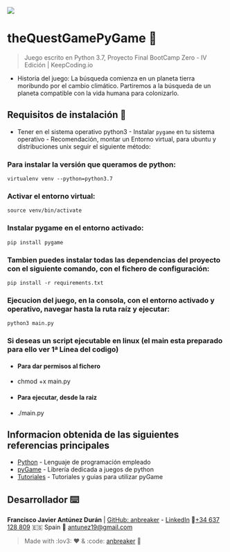 ![](https://keepcoding.io/es/wp-content/uploads/sites/4/2018/02/KeepCoding-Logo-820x400.png)

# theQuestGamePyGame 🚀

> Juego escrito en Python 3.7, Proyecto Final BootCamp Zero - IV Edición | KeepCoding.io

-   Historia del juego: La búsqueda comienza en un planeta tierra moribundo por el cambio climático. Partiremos a la búsqueda de un planeta compatible con la vida humana para colonizarlo.

## Requisitos de instalación 🔧

-   Tener en el sistema operativo python3 - Instalar `pygame` en tu sistema operativo - Recomendación, montar un Entorno virtual, para ubuntu y distribuciones unix seguir el siguiente método:

### Para instalar la versión que queramos de python:

    virtualenv venv --python=python3.7

### Activar el entorno virtual:

    source venv/bin/activate

### Instalar pygame en el entorno activado:

    pip install pygame

### Tambien puedes instalar todas las dependencias del proyecto con el siguiente comando, con el fichero de configuración:

    pip install -r requirements.txt

### Ejecucion del juego, en la consola, con el entorno activado y operativo, navegar hasta la ruta raíz y ejecutar:

    python3 main.py

### Si deseas un script ejecutable en linux (el main esta preparado para ello ver 1ª Línea del codigo)
-   #### Para dar permisos al fichero
-   chmod +x main.py
-   #### Para ejecutar, desde la raiz
-   ./main.py

## Informacion obtenida de las siguientes referencias principales

-   [Python](https://www.python.org/) - Lenguaje de programación empleado
-   [pyGame](https://www.pygame.org/docs/) - Librería dedicada a juegos de python
-   [Tutoriales](https://techwithtim.net/tutorials/game-development-with-python/pygame-tutorial/pygame-tutorial-movement/) - Tutoriales y guias para utilizar pyGame

## Desarrollador ⌨️

**Francisco Javier Antúnez Durán** | [GitHub: anbreaker](https://github.com/anbreaker) - [LinkedIn](https://www.linkedin.com/in/francisco-javier-ant%C3%BAnez-dur%C3%A1n-67319a6a/)
📱[+34 637 128 809](+34637128809) :es: Spain
📧 antunez19@gmail.com

> Made with :lov3: ❤️ & :code: [anbreaker](https://github.com/anbreaker) 🚀
